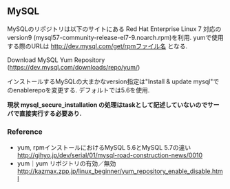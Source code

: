## MySQL

MySQLのリポジトリは以下のサイトにある Red Hat Enterprise Linux 7 対応の version9 (mysql57-community-release-el7-9.noarch.rpm)を利用.
yumで使用する際のURLは http://dev.mysql.com/get/rpmファイル名 となる.

Download MySQL Yum Repository (https://dev.mysql.com/downloads/repo/yum/)

インストールするMySQLの大まかなversion指定は"Install & update mysql"でのenablerepoを変更する.
デフォルトでは5.6を使用.

<b>現状 mysql_secure_installation の処理はtaskとして記述していないのでサーバで直接実行する必要あり.</b>

### Reference
- yum, rpmインストールにおけるMySQL 5.6とMySQL 5.7の違い <br> http://gihyo.jp/dev/serial/01/mysql-road-construction-news/0010
- yum｜yum リポジトリの有効／無効 <br> http://kazmax.zpp.jp/linux_beginner/yum_repository_enable_disable.html